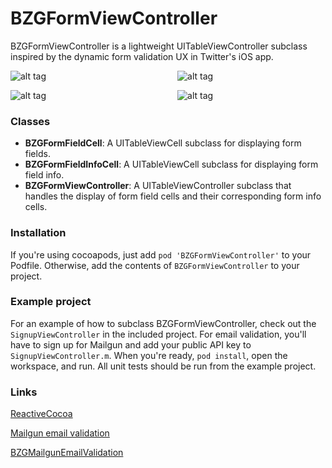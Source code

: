 BZGFormViewController
=====================

BZGFormViewController is a lightweight UITableViewController subclass inspired by the dynamic form validation UX in Twitter's iOS app.

![alt tag](https://raw.github.com/benzguo/BZGFormViewController/master/Screenshots/1.png)               ![alt tag](https://raw.github.com/benzguo/BZGFormViewController/master/Screenshots/3.png)

![alt tag](https://raw.github.com/benzguo/BZGFormViewController/master/Screenshots/2.png)               ![alt tag](https://raw.github.com/benzguo/BZGFormViewController/master/Screenshots/4.png)

### Classes

+ **BZGFormFieldCell**: A UITableViewCell subclass for displaying form fields.
+ **BZGFormFieldInfoCell**: A UITableViewCell subclass for displaying form field info.
+ **BZGFormViewController**: A UITableViewController subclass that handles the display of form field cells and their corresponding form info cells.

### Installation

If you're using cocoapods, just add ```pod 'BZGFormViewController'``` to your Podfile. Otherwise, add the contents of ```BZGFormViewController``` to your project.

### Example project

For an example of how to subclass BZGFormViewController, check out the ```SignupViewController``` in the included project. 
For email validation, you'll have to sign up for Mailgun and add your public API key to ```SignupViewController.m```. 
When you're ready, ```pod install```, open the workspace, and run. All unit tests should be run from the example project.

### Links

[ReactiveCocoa](https://github.com/ReactiveCocoa/ReactiveCocoa)

[Mailgun email validation](http://blog.mailgun.com/post/free-email-validation-api-for-web-forms/)

[BZGMailgunEmailValidation](https://github.com/benzguo/BZGMailgunEmailValidation)


